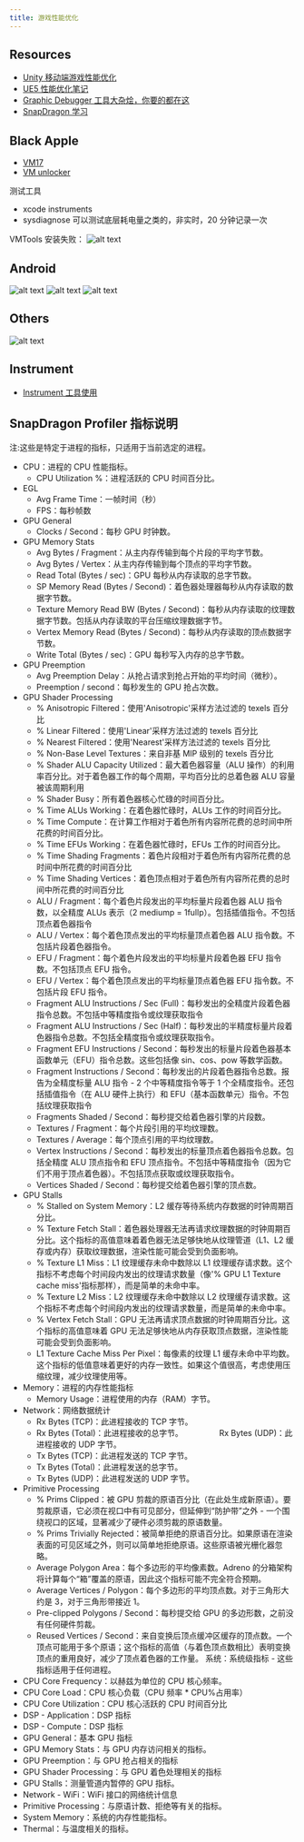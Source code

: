 ```yaml
---
title: 游戏性能优化
---
```


## Resources

- [Unity 移动端游戏性能优化](https://zhuanlan.zhihu.com/p/403433893)
- [UE5 性能优化笔记](https://zhuanlan.zhihu.com/p/713335451)
- [Graphic Debugger 工具大杂烩，你要的都在这](https://zhuanlan.zhihu.com/p/70780719)
- [SnapDragon 学习](https://www.cnblogs.com/revoid/p/12838221.html)

## Black Apple

- [VM17](https://blog.csdn.net/Wine_streetQAQ/article/details/129719390)
- [VM unlocker](https://zhuanlan.zhihu.com/p/658521465)

测试工具

- xcode instruments
- sysdiagnose 可以测试底层耗电量之类的，非实时，20 分钟记录一次

VMTools 安装失败：
![alt text](img_v3_02e6_4b1d32b1-62d4-4801-b919-deb9f5ffe67g.jpg)

## Android

![alt text](image-1.png)
![alt text](image-2.png)
![alt text](image-3.png)

## Others

![alt text](image.png)

## Instrument

- [Instrument 工具使用](https://juejin.cn/post/6865102561507672077)

## SnapDragon Profiler 指标说明

注:这些是特定于进程的指标，只适用于当前选定的进程。

- CPU：进程的 CPU 性能指标。
  - CPU Utilization %：进程活跃的 CPU 时间百分比。
- EGL
  - Avg Frame Time：一帧时间（秒）
  - FPS：每秒帧数
- GPU General
  - Clocks / Second：每秒 GPU 时钟数。
- GPU Memory Stats
  - Avg Bytes / Fragment：从主内存传输到每个片段的平均字节数。
  - Avg Bytes / Vertex：从主内存传输到每个顶点的平均字节数。
  - Read Total (Bytes / sec)：GPU 每秒从内存读取的总字节数。
  - SP Memory Read (Bytes / Second)：着色器处理器每秒从内存读取的数据字节数。
  - Texture Memory Read BW (Bytes / Second)：每秒从内存读取的纹理数据字节数。包括从内存读取的平台压缩纹理数据字节。
  - Vertex Memory Read (Bytes / Second)：每秒从内存读取的顶点数据字节数。
  - Write Total (Bytes / sec)：GPU 每秒写入内存的总字节数。
- GPU Preemption
  - Avg Preemption Delay：从抢占请求到抢占开始的平均时间（微秒）。
  - Preemption / second：每秒发生的 GPU 抢占次数。
- GPU Shader Processing
  - % Anisotropic Filtered：使用'Anisotropic'采样方法过滤的 texels 百分比
  - % Linear Filtered：使用'Linear'采样方法过滤的 texels 百分比
  - % Nearest Filtered：使用'Nearest'采样方法过滤的 texels 百分比
  - % Non-Base Level Textures：来自非基 MIP 级别的 texels 百分比
  - % Shader ALU Capacity Utilized：最大着色器容量（ALU 操作）的利用率百分比。对于着色器工作的每个周期，平均百分比的总着色器 ALU 容量被该周期利用
  - % Shader Busy：所有着色器核心忙碌的时间百分比。
  - % Time ALUs Working：在着色器忙碌时，ALUs 工作的时间百分比。
  - % Time Compute：在计算工作相对于着色所有内容所花费的总时间中所花费的时间百分比。
  - % Time EFUs Working：在着色器忙碌时，EFUs 工作的时间百分比。
  - % Time Shading Fragments：着色片段相对于着色所有内容所花费的总时间中所花费的时间百分比
  - % Time Shading Vertices：着色顶点相对于着色所有内容所花费的总时间中所花费的时间百分比
  - ALU / Fragment：每个着色片段发出的平均标量片段着色器 ALU 指令数，以全精度 ALUs 表示（2 mediump = 1fullp）。包括插值指令。不包括顶点着色器指令
  - ALU / Vertex：每个着色顶点发出的平均标量顶点着色器 ALU 指令数。不包括片段着色器指令。
  - EFU / Fragment：每个着色片段发出的平均标量片段着色器 EFU 指令数。不包括顶点 EFU 指令。
  - EFU / Vertex：每个着色顶点发出的平均标量顶点着色器 EFU 指令数。不包括片段 EFU 指令。
  - Fragment ALU Instructions / Sec (Full)：每秒发出的全精度片段着色器指令总数。不包括中等精度指令或纹理获取指令
  - Fragment ALU Instructions / Sec (Half)：每秒发出的半精度标量片段着色器指令总数。不包括全精度指令或纹理获取指令。
  - Fragment EFU Instructions / Second：每秒发出的标量片段着色器基本函数单元（EFU）指令总数。这些包括像 sin、cos、pow 等数学函数。
  - Fragment Instructions / Second：每秒发出的片段着色器指令总数。报告为全精度标量 ALU 指令 - 2 个中等精度指令等于 1 个全精度指令。还包括插值指令（在 ALU 硬件上执行）和 EFU（基本函数单元）指令。不包括纹理获取指令
  - Fragments Shaded / Second：每秒提交给着色器引擎的片段数。
  - Textures / Fragment：每个片段引用的平均纹理数。
  - Textures / Average：每个顶点引用的平均纹理数。
  - Vertex Instructions / Second：每秒发出的标量顶点着色器指令总数。包括全精度 ALU 顶点指令和 EFU 顶点指令。不包括中等精度指令（因为它们不用于顶点着色器）。不包括顶点获取或纹理获取指令。
  - Vertices Shaded / Second：每秒提交给着色器引擎的顶点数。
- GPU Stalls
  - % Stalled on System Memory：L2 缓存等待系统内存数据的时钟周期百分比。
  - % Texture Fetch Stall：着色器处理器无法再请求纹理数据的时钟周期百分比。这个指标的高值意味着着色器无法足够快地从纹理管道（L1、L2 缓存或内存）获取纹理数据，渲染性能可能会受到负面影响。
  - % Texture L1 Miss：L1 纹理缓存未命中数除以 L1 纹理缓存请求数。这个指标不考虑每个时间段内发出的纹理请求数量（像'% GPU L1 Texture cache miss'指标那样），而是简单的未命中率。
  - % Texture L2 Miss：L2 纹理缓存未命中数除以 L2 纹理缓存请求数。这个指标不考虑每个时间段内发出的纹理请求数量，而是简单的未命中率。
  - % Vertex Fetch Stall：GPU 无法再请求顶点数据的时钟周期百分比。这个指标的高值意味着 GPU 无法足够快地从内存获取顶点数据，渲染性能可能会受到负面影响。
  - L1 Texture Cache Miss Per Pixel：每像素的纹理 L1 缓存未命中平均数。这个指标的低值意味着更好的内存一致性。如果这个值很高，考虑使用压缩纹理，减少纹理使用等。
- Memory：进程的内存性能指标
  - Memory Usage：进程使用的内存（RAM）字节。
- Network：网络数据统计
  - Rx Bytes (TCP)：此进程接收的 TCP 字节。
  - Rx Bytes (Total)：此进程接收的总字节。
    　　　　 Rx Bytes (UDP)：此进程接收的 UDP 字节。
  - Tx Bytes (TCP)：此进程发送的 TCP 字节。
  - Tx Bytes (Total)：此进程发送的总字节。
  - Tx Bytes (UDP)：此进程发送的 UDP 字节。
- Primitive Processing
  - % Prims Clipped：被 GPU 剪裁的原语百分比（在此处生成新原语）。要剪裁原语，它必须在视口中有可见部分，但延伸到“防护带”之外 - 一个围绕视口的区域，显著减少了硬件必须剪裁的原语数量。
  - % Prims Trivially Rejected：被简单拒绝的原语百分比。如果原语在渲染表面的可见区域之外，则可以简单地拒绝原语。这些原语被光栅化器忽略。
  - Average Polygon Area：每个多边形的平均像素数。Adreno 的分箱架构将计算每个“箱”覆盖的原语，因此这个指标可能不完全符合预期。
  - Average Vertices / Polygon：每个多边形的平均顶点数。对于三角形大约是 3，对于三角形带接近 1。
  - Pre-clipped Polygons / Second：每秒提交给 GPU 的多边形数，之前没有任何硬件剪裁。
  - Reused Vertices / Second：来自变换后顶点缓冲区缓存的顶点数。一个顶点可能用于多个原语；这个指标的高值（与着色顶点数相比）表明变换顶点的重用良好，减少了顶点着色器的工作量。
    系统：系统级指标 - 这些指标适用于任何进程。
- CPU Core Frequency：以赫兹为单位的 CPU 核心频率。
- CPU Core Load：CPU 核心负载（CPU 频率 \* CPU%占用率）
- CPU Core Utilization：CPU 核心活跃的 CPU 时间百分比
- DSP - Application：DSP 指标
- DSP - Compute：DSP 指标
- GPU General：基本 GPU 指标
- GPU Memory Stats：与 GPU 内存访问相关的指标。
- GPU Preemption：与 GPU 抢占相关的指标
- GPU Shader Processing：与 GPU 着色处理相关的指标
- GPU Stalls：测量管道内暂停的 GPU 指标。
- Network - WiFi：WiFi 接口的网络统计信息
- Primitive Processing：与原语计数、拒绝等有关的指标。
- System Memory：系统的内存性能指标。
- Thermal：与温度相关的指标。
